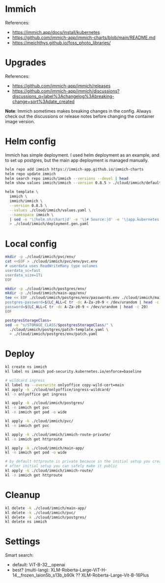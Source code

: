 
# Immich

References:
- https://immich.app/docs/install/kubernetes
- https://github.com/immich-app/immich-charts/blob/main/README.md
- https://meichthys.github.io/foss_photo_libraries/

# Upgrades

References:
- https://github.com/immich-app/immich/releases
- https://github.com/immich-app/immich/discussions?discussions_q=label%3Achangelog%3Abreaking-change+sort%3Adate_created

**Note**: Immich sometimes makes breaking changes in the config.
Always check out the discussions or release notes before changing the container image version.

# Helm config

Immich has simple deployment.
I used helm deployment as an example, and to set up postgres,
but the main app deployment is managed manually.

```bash
helm repo add immich https://immich-app.github.io/immich-charts
helm repo update immich
helm search repo immich/immich --versions --devel | head
helm show values immich/immich --version 0.8.5 > ./cloud/immich/default-values.yaml
```

```bash
helm template \
  immich \
  immich/immich \
  --version 0.8.5 \
  --values ./cloud/immich/values.yaml \
  --namespace immich \
  | sed -e '\|helm.sh/chart|d' -e '\|# Source:|d' -e '\|app.kubernetes.io/managed-by: Helm|d' -e '\|app.kubernetes.io/instance:|d' -e '\|^#|d' \
  > ./cloud/immich/deployment.gen.yaml
```

# Local config

```bash
mkdir -p ./cloud/immich/pvc/env/
cat <<EOF > ./cloud/immich/pvc/env/pvc.env
# userdata uses ReadWriteMany type volumes
userdata_sc=fast
userdata_size=1Ti
EOF

mkdir -p ./cloud/immich/postgres/env/
mkdir -p ./cloud/immich/main-app/env/
tee << EOF ./cloud/immich/postgres/env/passwords.env ./cloud/immich/main-app/env/passwords.env > /dev/null
postgres-password=$(LC_ALL=C tr -dc A-Za-z0-9 < /dev/urandom | head -c 20)
password=$(LC_ALL=C tr -dc A-Za-z0-9 < /dev/urandom | head -c 20)
EOF

postgresStorageClass=
sed -e "s/STORAGE_CLASS/$postgresStorageClass/" \
  ./cloud/immich/postgres/patch-template.yaml \
  > ./cloud/immich/postgres/env/patch.yaml

```

# Deploy

```bash
kl create ns immich
kl label ns immich pod-security.kubernetes.io/enforce=baseline

# wildcard ingress
kl label ns --overwrite onlyoffice copy-wild-cert=main
kl apply -k ./cloud/onlyoffice/ingress-wildcard/
kl -n onlyoffice get ingress

kl apply -k ./cloud/immich/postgres/
kl -n immich get pvc
kl -n immich get pod -o wide

kl apply -k ./cloud/immich/pvc/
kl -n immich get pvc

kl apply -k ./cloud/immich/immich-route-private/
kl -n immich get httproute

kl apply -k ./cloud/immich/main-app/
kl -n immich get pod -o wide

# by default httproute is private because in the initial setup you create the admin user
# after initial setup you can safely make it public
kl apply -k ./cloud/immich/immich-route/
kl -n immich get httproute
```

# Cleanup

```bash
kl delete -k ./cloud/immich/main-app/
kl delete -k ./cloud/immich/pvc/
kl delete -k ./cloud/immich/postgres/
kl delete ns immich
```

# Settings

Smart search:
- default: ViT-B-32__openai
- best? (multi-lang): XLM-Roberta-Large-ViT-H-14__frozen_laion5b_s13b_b90k ?? XLM-Roberta-Large-Vit-B-16Plus
